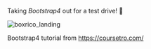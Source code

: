 Taking *Bootstrap4* out for a test drive! 🚗

![boxrico_landing](https://user-images.githubusercontent.com/10909316/27148341-e8ccb39a-510d-11e7-950e-a1692b7c2953.png)

Bootstrap4 tutorial from https://coursetro.com/
